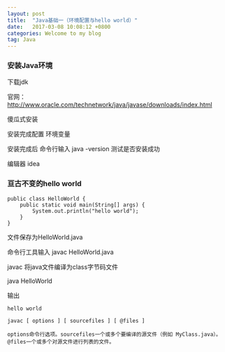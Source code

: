 ```yaml
---
layout: post
title:  "Java基础一（环境配置与hello world）"
date:   2017-03-08 10:08:12 +0800
categories: Welcome to my blog
tag: Java
---
```


### 安装Java环境

下载jdk

官网：http://www.oracle.com/technetwork/java/javase/downloads/index.html

傻瓜式安装

安装完成配置 环境变量

安装完成后 命令行输入 java -version 测试是否安装成功

编辑器 idea



### 亘古不变的hello world

```
public class HelloWorld {
    public static void main(String[] args) {
        System.out.println("hello world");
    }
}
```
文件保存为HelloWorld.java

命令行工具输入 javac HelloWorld.java

javac 将java文件编译为class字节码文件 

java HelloWorld 

输出

```
hello world
```

```
javac [ options ] [ sourcefiles ] [ @files ]

options命令行选项。sourcefiles一个或多个要编译的源文件（例如 MyClass.java）。@files一个或多个对源文件进行列表的文件。

```